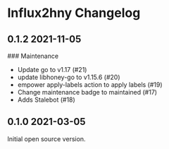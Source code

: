 # Influx2hny Changelog

## 0.1.2 2021-11-05

### Maintenance

- Update go to v1.17 (#21)
- update libhoney-go to v1.15.6 (#20)
- empower apply-labels action to apply labels (#19)
- Change maintenance badge to maintained (#17)
- Adds Stalebot (#18)

## 0.1.0 2021-03-05

Initial open source version.

